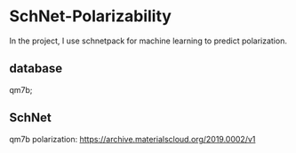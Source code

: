 # SchNet-Polarizability
In the project, I use schnetpack for machine learning to predict polarization.

## database
qm7b;

## SchNet
qm7b polarization: https://archive.materialscloud.org/2019.0002/v1
